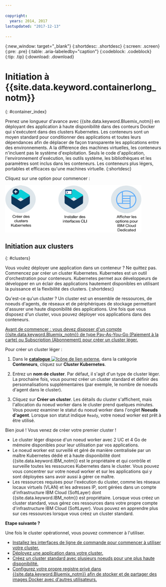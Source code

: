 ```yaml
---

copyright:
  years: 2014, 2017
lastupdated: "2017-12-13"

---
```


{:new_window: target="_blank"}
{:shortdesc: .shortdesc}
{:screen: .screen}
{:pre: .pre}
{:table: .aria-labeledby="caption"}
{:codeblock: .codeblock}
{:tip: .tip}
{:download: .download}


# Initiation à {{site.data.keyword.containerlong_notm}}
{: #container_index}

Prenez une longueur d'avance avec {{site.data.keyword.Bluemix_notm}} en déployant des application à haute disponibilité dans des conteurs Docker qui s'exécutent dans des clusters Kubernetes. Les conteneurs sont un moyen standard pour conditionner des applications et toutes leurs dépendances afin de déplacer de façon transparente les applications entre des environnements. A la différence des machines virtuelles, les conteneurs n'incluent pas le système d'exploitation. Seuls le code d'application, l'environnement d'exécution, les outils système, les bibliothèques et les paramètres sont inclus dans les conteneurs. Les conteneurs plus légers, portables et efficaces qu'une machines virtuelle.
{:shortdesc}


Cliquez sur une option pour commencer :

<img usemap="#home_map" border="0" class="image" id="image_ztx_crb_f1b" src="images/cs_public_dedicated_options.png" width="440" alt="Cliquez sur une icône pour débuter rapidement avec {{site.data.keyword.containershort_notm}}. Avec {{site.data.keyword.Bluemix_dedicated_notm}}, cliquez sur cette icône pour examiner vos options." style="width:440px;" />
<map name="home_map" id="home_map">
<area href="#clusters" alt="Initiation aux clusters Kubernetes dans {{site.data.keyword.Bluemix_notm}}" title="Initiation aux clusters Kubernetes dans {{site.data.keyword.Bluemix_notm}}" shape="rect" coords="-7, -8, 108, 211" />
<area href="cs_cli_install.html" alt="Installation des interfaces CLI." title="Installation des interfaces CLI." shape="rect" coords="155, -1, 289, 210" />
<area href="cs_dedicated.html#dedicated_environment" alt="{{site.data.keyword.Bluemix_dedicated_notm}} environnement de cloud" title="{{site.data.keyword.Bluemix_notm}} environnement de cloud" shape="rect" coords="326, -10, 448, 218" />
</map>


## Initiation aux clusters
{: #clusters}

Vous voulez déployer une application dans un conteneur ? Ne quittez pas. Commencez par créer un cluster Kubernetes. Kubernetes est un outil d'orchestration pour conteneurs. Kubernetes permet aux développeurs de développer en un éclair des applications hautement disponibles en utilisant la puissance et la flexibilité des clusters.
{:shortdesc}

Qu'est-ce qu'un cluster ? Un cluster est un ensemble de ressources, de noeuds d'agents, de réseaux et de périphériques de stockage permettant d'assurer une haute disponibilité des applications. Une fois que vous disposez d'un cluster, vous pouvez déployer vos applications dans des conteneurs.

[Avant de commencer : vous devez disposer d'un compte {{site.data.keyword.Bluemix_notm}} de type Pay-As-You-Go (Paiement à la carte) ou Subscription (Abonnement) pour créer un cluster léger.](https://console.bluemix.net/registration/)


Pour créer un cluster léger :

1.  Dans le [**catalogue** ![Icône de lien externe](../icons/launch-glyph.svg "Icône de lien externe")](https://console.bluemix.net/catalog/?category=containers), dans la catégorie **Conteneurs**, cliquez sur **Cluster Kubernetes**.

2.  Entrez un **nom de cluster**. Par défaut, il s'agit d'un type de cluster léger. La prochaine fois, vous pourrez créer un cluster standard et définir des personnalisations supplémentaires (par exemple, le nombre de noeuds d'agent dans le cluster).

3.  Cliquez sur **Créer un cluster**. Les détails du cluster s'affichent, mais l'allocation du noeud worker dans le cluster prend quelques minutes. Vous pouvez examiner le statut du noeud worker dans l'onglet **Noeuds d'agent**. Lorsque son statut indique `Ready`, votre noeud worker est prêt à être utilisé.

Bien joué ! Vous venez de créer votre premier cluster !

*   Le cluster léger dispose d'un noeud worker avec 2 UC et 4 Go de mémoire disponibles pour leur utilisation par vos applications.
*   Le noeud worker est surveillé et géré de manière centralisée par un maître Kubernetes dédié et à haute disponibilité dont {{site.data.keyword.IBM_notm}} est le propriétaire et qui contrôle et surveille toutes les ressources Kubernetes dans le cluster. Vous pouvez vous concentrer sur votre noeud worker et sur les applications qui y sont déployées sans avoir aussi à gérer ce maître.
*   Les ressources requises pour l'exécution du cluster, comme les réseaux locaux virtuels (VLAN) et les adresses IP, sont gérées dans un compte d'infrastructure IBM Cloud (SoftLayer) dont {{site.data.keyword.IBM_notm}} est propriétaire. Lorsque vous créez un cluster standard, vous gérez ces ressources dans votre propre compte d'infrastructure IBM Cloud (SoftLayer). Vous pouvez en apprendre plus sur ces ressources lorsque vous créez un cluster standard.


**Etape suivante ?**

Une fois le cluster opérationnel, vous pouvez commencer à l'utiliser.

* [Installez les interfaces de ligne de commande pour commencer à utiliser votre cluster.](cs_cli_install.html#cs_cli_install)
* [Déployez une application dans votre cluster.](cs_apps.html#cs_apps_cli)
* [Créez un cluster standard avec plusieurs noeuds pour une plus haute disponibilité.](cs_cluster.html#cs_cluster_ui)
* [Configurez votre propre registre privé dans {{site.data.keyword.Bluemix_notm}} afin de stocker et de partager des images Docker avec d'autres utilisateurs.](/docs/services/Registry/index.html)
